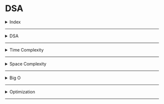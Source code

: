 # DSA

<details>
<summary>Index</summary>

## Index
* DSA
* Time Complexity
* Space Complexity
* Big O
* Optimization

</details>

---

<details>
<summary>DSA</summary>

## DSA
__DSA__ stands for __Data Structures & Algorithms__.

Run the application with Less Memory and Less Time.

</details>

---

<details>
<summary>Time Complexity</summary>

##  Time Complexity
Time Complexity is not a actual time taken by the algorithm. 
Its depending on Operating system like window, mac os...etc.

Time Complexity -> Less Time -> Decrease the Number of Operations

1. Constant Time 
2. Linear Time
3. Quadratic Time
4. Binary 
5. Sorting 
6. Recursion

### Constant Time (O(1))
Constant time complexity means that irrespective of the size of the input, the algorithm's runtime remains constant.

```js 
// 01 Arithmetic Operations -> +, -, *, /, %
const sum = 2 + 3; // O(1)

// 02 Comparison Operations ->  ==, !=, <, >, <=,  >=
const isEven = 10 % 2 === 0; // O(1)

// 03 Boolean Operations -> !, &&, ||
const isTrue = true && false; // O(1)

// 04 Accessing Properties of Objects
const person = { name: "Alice" }; 
const name = person.name; // O(1)

// 05 Accessing elements by index

// Array
const colors = ["red", "green", "blue"];
const firstColor = colors[0]; // O(1)

// String 
const message = "Hello"; 
const firstChar = message[0]; // O(1)


// 06 calculate Length

// Array
const numbers = [1, 2, 3]; 
const arrayLength = numbers.length; // O(1)

// String
     const greeting = "Welcome"; 
     const stringLength = greeting.length; // O(1)

```

### Linear Time (O(n))
Linear time complexity means that as the size of the input increases, the runtime of the algorithm grows linearly.

```js
// Array Traverse
   const numbers = [1, 2, 3, 4, 5];
   for (let i = 0; i < numbers.length; i++) {
       console.log(numbers[i]); // O(n)
   }
```

```js
// Linear Search
   const array = [4, 2, 7, 1, 9];
   const target = 7;
   for (let i = 0; i < array.length; i++) {
       if (array[i] === target) {
           console.log("Element found at index:", i);
           break;
       }
   }
   ```

### Quadratic Time (O(n^2))
Quadratic time complexity means that as the size of the input increases, the runtime of the algorithm grows quadratically.

   ```js
    // Bubble Sort
   const bubbleSort = arr => {
       const len = arr.length;
       for (let i = 0; i < len; i++) {
           for (let j = 0; j < len - 1; j++) {
                // O(n^2)
               if (arr[j] > arr[j + 1]) {
                   const temp = arr[j];
                   arr[j] = arr[j + 1];
                   arr[j + 1] = temp;
               }
           }
       }
       return arr;
   };
   ```

   ```js
    // Selection Sort
   const selectionSort = arr => {
       const len = arr.length;
       for (let i = 0; i < len - 1; i++) {
           let minIndex = i;
           for (let j = i + 1; j < len; j++) {
                // O(n^2)
               if (arr[j] < arr[minIndex]) {
                   minIndex = j;
               }
           }
           if (minIndex !== i) {
               const temp = arr[i];
               arr[i] = arr[minIndex];
               arr[minIndex] = temp;
           }
       }
       return arr;
   };
   ```


   ```js
    // Nested Loops
   const printPairs = arr => {
       for (let i = 0; i < arr.length; i++) {
           for (let j = 0; j < arr.length; j++) {
               console.log(arr[i], arr[j]);
           }
       }
   };
   ```

### Binary Search
Binary search has a time complexity of O(log n). This means that as the size of the input increases, the runtime of the algorithm grows logarithmically.


```js
// Binary Search
const binarySearch = (arr, target) => {
    let low = 0;
    let high = arr.length - 1;
    while (low <= high) {
        // O(log n)
        const mid = Math.floor((low + high) / 2);
        if (arr[mid] === target) {
            return mid;
        } else if (arr[mid] < target) {
            low = mid + 1;
        } else {
            high = mid - 1;
        }
    }
    return -1; // Element not found
};

const sortedArray = [1, 3, 5, 7, 9];
const targetElement = 5;
console.log("Index of", targetElement, ":", binarySearch(sortedArray, targetElement));
```

## O(n log n) (Sorting)
Sorting algorithms with O(n log n) time complexity are significantly faster than quadratic time sorting algorithms, especially for large datasets.

```js
// MergeSort
const mergeSort = arr => {
    if (arr.length <= 1) {
        return arr;
    }

    const middle = Math.floor(arr.length / 2);
    const left = arr.slice(0, middle);
    const right = arr.slice(middle);

    const merge = (left, right) => {
        let result = [];
        let leftIndex = 0;
        let rightIndex = 0;

        while (leftIndex < left.length && rightIndex < right.length) {
            if (left[leftIndex] < right[rightIndex]) {
                result.push(left[leftIndex]);
                leftIndex++;
            } else {
                result.push(right[rightIndex]);
                rightIndex++;
            }
        }

        return result.concat(left.slice(leftIndex)).concat(right.slice(rightIndex));
    };

    return merge(mergeSort(left), mergeSort(right));
};

const unsortedArray = [6, 2, 7, 1, 4, 9, 3, 8, 5];
console.log("Sorted Array:", mergeSort(unsortedArray));
```

### Recursion
Recursion with a time complexity of O(2^n) results in exponential growth in execution time with the input size.
```js
// Fibonacci
const fibonacci = n => {
    if (n <= 1) {
        return n;
    }
    return fibonacci(n - 1) + fibonacci(n - 2);
};

console.log("Fibonacci of 6:", fibonacci(6));
```

</details>

---

<details>
<summary>Space Complexity</summary>

## Space 
How much memory take to execute the code is called __Space__ Complexity.

Space COmplexity  : Less Memory

</details>

---

<details>
<summary>Big O</summary>

## Big O
Analyze the cost of an algorithm.
We can calculate the time complexity by using __Big O__ notation.

</details>

---

<details>
<summary>Optimization</summary>

## Optimization

Steps : 
1. First Write Code in production
2. Think About Algorithm
</details>

---